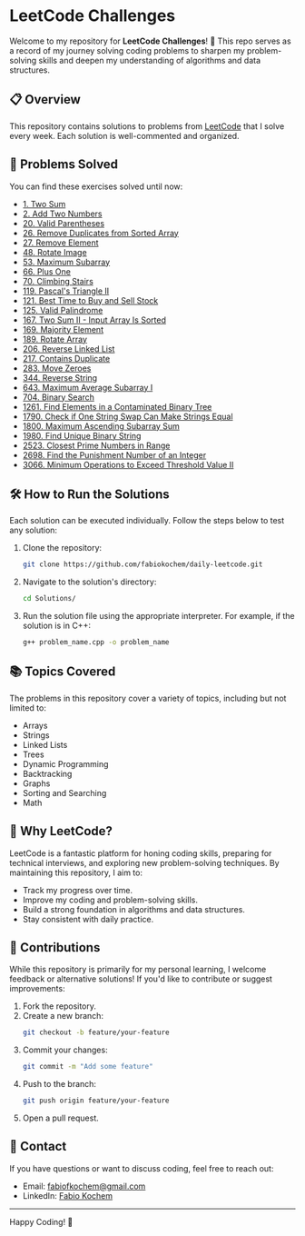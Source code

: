 # LeetCode Challenges

Welcome to my repository for **LeetCode Challenges**! 🚀 This repo serves as a record of my journey solving coding problems to sharpen my problem-solving skills and deepen my understanding of algorithms and data structures.

## 📋 Overview
This repository contains solutions to problems from [LeetCode](https://leetcode.com/) that I solve every week. Each solution is well-commented and organized.

## 📂 Problems Solved
You can find these exercises solved until now:
- [1. Two Sum](LeetCodes/two_sum.cpp)
- [2. Add Two Numbers](LeetCodes/add_numbers.cpp)
- [20. Valid Parentheses](LeetCodes/valid_paren.cpp)
- [26. Remove Duplicates from Sorted Array](LeetCodes/remove_dupli.cpp)
- [27. Remove Element](LeetCodes/remove_element.cpp)
- [48. Rotate Image](LeetCodes/rotate_image.py)
- [53. Maximum Subarray](LeetCodes/max_subarray.cpp)
- [66. Plus One](LeetCodes/plusone.cpp)
- [70. Climbing Stairs](LeetCodes/climbing.py)
- [119. Pascal's Triangle II](LeetCodes/pascalii.cpp)
- [121. Best Time to Buy and Sell Stock](LeetCodes/buy_sell_stock.cpp)
- [125. Valid Palindrome](LeetCodes/palindrome.cpp)
- [167. Two Sum II - Input Array Is Sorted](LeetCodes/two_sum2.cpp)
- [169. Majority Element](LeetCodes/majority_element.cpp)
- [189. Rotate Array](LeetCodes/rotate_array.cpp)
- [206. Reverse Linked List](LeetCodes/reverse_list.cpp)
- [217. Contains Duplicate](LeetCodes/contains_duplicate.cpp)
- [283. Move Zeroes](LeetCodes/move_zeroes.cpp)
- [344. Reverse String](LeetCodes/reverse_string.cpp)
- [643. Maximum Average Subarray I](LeetCodes/max_avg_subarrayI.cpp)
- [704. Binary Search](LeetCodes/binary_search.cpp)
- [1261. Find Elements in a Contaminated Binary Tree](LeetCodes/contamined_tree.py)
- [1790. Check if One String Swap Can Make Strings Equal](LeetCodes/strings_equal.py)
- [1800. Maximum Ascending Subarray Sum](LeetCodes/max_ascending.py)
- [1980. Find Unique Binary String](LeetCodes/find_unique.py)
- [2523. Closest Prime Numbers in Range]()
- [2698. Find the Punishment Number of an Integer](LeetCodes/punish_number.cpp)
- [3066. Minimum Operations to Exceed Threshold Value II](LeetCodes/exceed_threshold.py)

## 🛠️ How to Run the Solutions
Each solution can be executed individually. Follow the steps below to test any solution:

1. Clone the repository:
   ```bash
   git clone https://github.com/fabiokochem/daily-leetcode.git
   ```
2. Navigate to the solution's directory:
   ```bash
   cd Solutions/
   ```
3. Run the solution file using the appropriate interpreter. For example, if the solution is in C++:
   ```bash
   g++ problem_name.cpp -o problem_name
   ```

## 📚 Topics Covered
The problems in this repository cover a variety of topics, including but not limited to:

- Arrays
- Strings
- Linked Lists
- Trees
- Dynamic Programming
- Backtracking
- Graphs
- Sorting and Searching
- Math

## 🌟 Why LeetCode?
LeetCode is a fantastic platform for honing coding skills, preparing for technical interviews, and exploring new problem-solving techniques. By maintaining this repository, I aim to:

- Track my progress over time.
- Improve my coding and problem-solving skills.
- Build a strong foundation in algorithms and data structures.
- Stay consistent with daily practice.

## 🤝 Contributions
While this repository is primarily for my personal learning, I welcome feedback or alternative solutions! If you'd like to contribute or suggest improvements:

1. Fork the repository.
2. Create a new branch:
   ```bash
   git checkout -b feature/your-feature
   ```
3. Commit your changes:
   ```bash
   git commit -m "Add some feature"
   ```
4. Push to the branch:
   ```bash
   git push origin feature/your-feature
   ```
5. Open a pull request.

## 📧 Contact
If you have questions or want to discuss coding, feel free to reach out:

- Email: fabiofkochem@gmail.com
- LinkedIn: [Fabio Kochem](https://linkedin.com/in/fabiofreirekochem)

---

Happy Coding! 🎉



